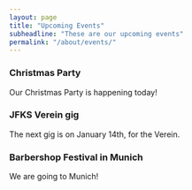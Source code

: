 ```yaml
---
layout: page
title: "Upcoming Events"
subheadline: "These are our upcoming events"
permalink: "/about/events/"
---
```


### Christmas Party

Our Christmas Party is happening today!

### JFKS Verein gig

The next gig is on January 14th, for the Verein.

### Barbershop Festival in Munich

We are going to Munich!